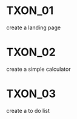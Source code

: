 # TXON_01

create a landing page

# TXON_02

create a simple calculator

# TXON_03

create a to do list
